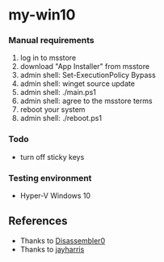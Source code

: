 # my-win10

### Manual requirements

1. log in to msstore
1. download "App Installer" from msstore
1. admin shell: Set-ExecutionPolicy Bypass
1. admin shell: winget source update
1. admin shell: ./main.ps1
1. admin shell: agree to the msstore terms
1. reboot your system
1. admin shell: ./reboot.ps1

### Todo

- turn off sticky keys

### Testing environment

- Hyper-V Windows 10

## References

- Thanks to [Disassembler0](https://github.com/Disassembler0/Win10-Initial-Setup-Script)
- Thanks to [jayharris](https://github.com/jayharris/dotfiles-windows)
